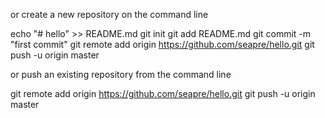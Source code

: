 or create a new repository on the command line

echo "# hello" >> README.md
git init
git add README.md
git commit -m "first commit"
git remote add origin https://github.com/seapre/hello.git
git push -u origin master

or push an existing repository from the command line

git remote add origin https://github.com/seapre/hello.git
git push -u origin master
